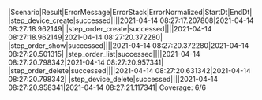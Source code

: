 |Scenario|Result|ErrorMessage|ErrorStack|ErrorNormalized|StartDt|EndDt|
|step_device_create|successed||||2021-04-14 08:27:17.207808|2021-04-14 08:27:18.962149|
|step_order_create|successed||||2021-04-14 08:27:18.962149|2021-04-14 08:27:20.372280|
|step_order_show|successed||||2021-04-14 08:27:20.372280|2021-04-14 08:27:20.501315|
|step_order_list|successed||||2021-04-14 08:27:20.798342|2021-04-14 08:27:20.957341|
|step_order_delete|successed||||2021-04-14 08:27:20.631342|2021-04-14 08:27:20.798342|
|step_device_delete|successed||||2021-04-14 08:27:20.958341|2021-04-14 08:27:21.117341|
Coverage: 6/6
